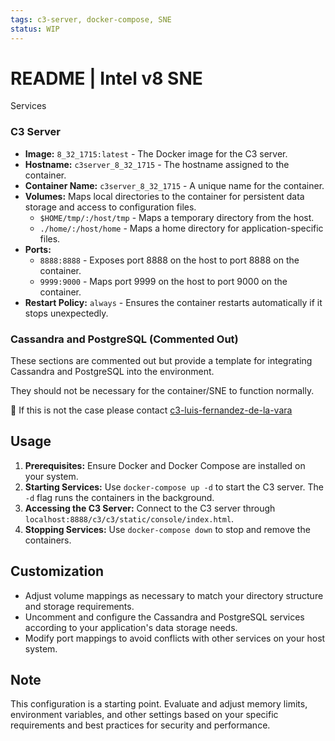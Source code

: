 ```yaml
---
tags: c3-server, docker-compose, SNE
status: WIP
---
```


# README | Intel v8 SNE 

 Services

### C3 Server

- **Image:** `8_32_1715:latest` - The Docker image for the C3 server.
- **Hostname:** `c3server_8_32_1715` - The hostname assigned to the container.
- **Container Name:** `c3server_8_32_1715` - A unique name for the container.
- **Volumes:** Maps local directories to the container for persistent data storage and access to configuration files.
  - `$HOME/tmp/:/host/tmp` - Maps a temporary directory from the host.
  - `./home/:/host/home` - Maps a home directory for application-specific files.
- **Ports:**
  - `8888:8888` - Exposes port 8888 on the host to port 8888 on the container. 
  - `9999:9000` - Maps port 9999 on the host to port 9000 on the container.
- **Restart Policy:** `always` - Ensures the container restarts automatically if it stops unexpectedly.

### Cassandra and PostgreSQL (Commented Out)

These sections are commented out but provide a template for integrating Cassandra and PostgreSQL into the environment.

They should not be necessary for the container/SNE to function normally. 

🐛  If this is not the case please contact [c3-luis-fernandez-de-la-vara](https://github.com/c3-luis-fernandez-de-la-vara)  

## Usage

1. **Prerequisites:** Ensure Docker and Docker Compose are installed on your system.
2. **Starting Services:** Use `docker-compose up -d` to start the C3 server. The `-d` flag runs the containers in the background.
3. **Accessing the C3 Server:** Connect to the C3 server through `localhost:8888/c3/c3/static/console/index.html`.
4. **Stopping Services:** Use `docker-compose down` to stop and remove the containers.

## Customization

- Adjust volume mappings as necessary to match your directory structure and storage requirements.
- Uncomment and configure the Cassandra and PostgreSQL services according to your application's data storage needs.
- Modify port mappings to avoid conflicts with other services on your host system.

## Note

This configuration is a starting point. Evaluate and adjust memory limits, environment variables, and other settings based on your specific requirements and best practices for security and performance.
